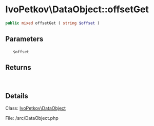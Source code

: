 # IvoPetkov\DataObject::offsetGet

```php
public mixed offsetGet ( string $offset )
```

## Parameters

&nbsp;&nbsp;&nbsp;&nbsp;&nbsp;&nbsp;`$offset`

## Returns

&nbsp;&nbsp;&nbsp;&nbsp;&nbsp;&nbsp;

## Details

Class: [IvoPetkov\DataObject](ivopetkov.dataobject.class.md)

File: /src/DataObject.php

